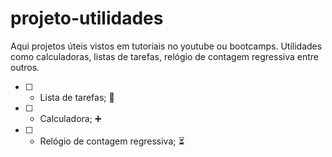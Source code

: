 # projeto-utilidades
Aqui projetos úteis vistos em tutoriais no youtube ou bootcamps. Utilidades como calculadoras, listas de tarefas, relógio de contagem regressiva entre outros.

- [ ] - Lista de tarefas; :notebook_with_decorative_cover:
- [ ] - Calculadora; :heavy_plus_sign:
- [ ] - Relógio de contagem regressiva; :hourglass_flowing_sand:
